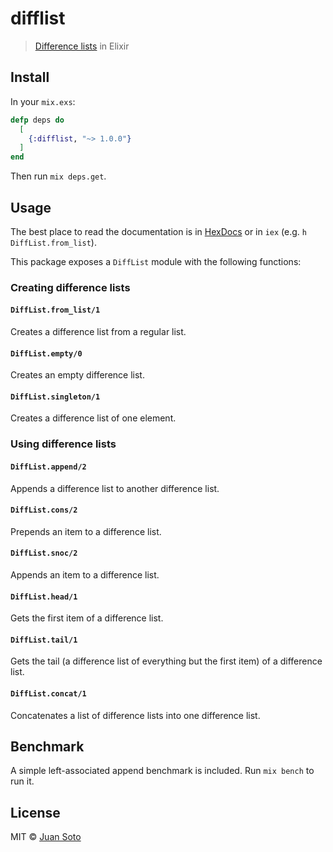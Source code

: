 # difflist

> [Difference lists](https://en.wikipedia.org/wiki/Difference_list) in Elixir

## Install

In your `mix.exs`:

```elixir
defp deps do
  [
    {:difflist, "~> 1.0.0"}
  ]
end
```

Then run `mix deps.get`.

## Usage

The best place to read the documentation is in [HexDocs](https://hexdocs.pm/difflist/) or in `iex` (e.g. `h DiffList.from_list`).

This package exposes a `DiffList` module with the following functions:

### Creating difference lists

#### `DiffList.from_list/1`

Creates a difference list from a regular list.

#### `DiffList.empty/0`

Creates an empty difference list.

#### `DiffList.singleton/1`

Creates a difference list of one element.

### Using difference lists

#### `DiffList.append/2`

Appends a difference list to another difference list.

#### `DiffList.cons/2`

Prepends an item to a difference list.

#### `DiffList.snoc/2`

Appends an item to a difference list.

#### `DiffList.head/1`

Gets the first item of a difference list.

#### `DiffList.tail/1`

Gets the tail (a difference list of everything but the first item) of a difference list.

#### `DiffList.concat/1`

Concatenates a list of difference lists into one difference list.

## Benchmark

A simple left-associated append benchmark is included. Run `mix bench` to run it.

## License

MIT © [Juan Soto](https://juansoto.me)

